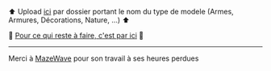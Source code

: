 :arrow_up: Upload [ici](https://github.com/06-Games/Modelisation/upload/master) par dossier portant le nom du type de modele (Armes, Armures, Décorations, Nature, ...) :arrow_up:

:scroll: [Pour ce qui reste à faire, c'est par ici](https://github.com/06-Games/Modelisation/projects/1) :scroll:

---
Merci à [MazeWave](https://github.com/MazeWave) pour son travail à ses heures perdues
